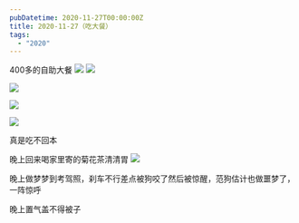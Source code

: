 ```yaml
---
pubDatetime: 2020-11-27T00:00:00Z
title: 2020-11-27（吃大餐）
tags:
  - "2020"
---
```


400多的自助大餐
![](../../img/6904315-1ffdf1e11d041509.jpg)
![](../../img/6904315-3ca3c34b4c09db90.jpg)

![](../../img/6904315-1be2309e9cb32a91.jpg)

![](../../img/6904315-0e485b9123139d30.jpg)

![](../../img/6904315-7ee2e4f7ede1a50b.jpg)

真是吃不回本

晚上回来喝家里寄的菊花茶清清胃
![](../../img/6904315-d200c3af6d31d012.jpg)

晚上做梦梦到考驾照，刹车不行差点被狗咬了然后被惊醒，范狗估计也做噩梦了，一阵惊呼

晚上置气盖不得被子
